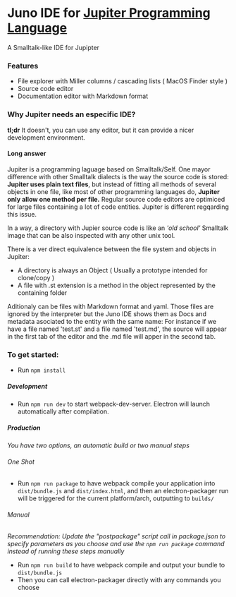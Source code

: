 # Juno IDE for [Jupiter Programming Language](https://github.com/davidarias/Jupiter)

A Smalltalk-like IDE for Jupipter

### Features

- File explorer with Miller columns / cascading lists ( MacOS Finder style )
- Source code editor
- Documentation editor with Markdown format

### Why Jupiter needs an especific IDE?

**tl;dr** It doesn't, you can use any editor, but it can provide a nicer development environment.

#### Long answer

Jupiter is a programming laguage based on Smalltalk/Self. One mayor difference with other
Smalltalk dialects is the way the source code is stored: **Jupiter uses plain text files**, but
instead of fitting all methods of several objects in one file, like most of other programming
languages do, **Jupiter only allow one method per file.** Regular source code editors
are optimiced for large files containing a lot of code entities. Jupiter is different
regqarding this issue.

In a way, a directory with Jupier source code is like an *'old school'* Smalltalk image that can
be also inspected with any other unix tool.

There is a ver direct equivalence between the file system and objects in Jupiter:
- A directory is always an Object ( Usually a prototype intended for clone/copy )
- A file with .st extension is a method in the object represented by the containing folder

Aditionaly can be files with Markdown format and yaml. Those files are ignored by the interpreter
but the Juno IDE shows them as Docs and metadata asociated to the entity with the same name:
For instance if we have a file named 'test.st' and a file named 'test.md', the source will appear in the
first tab of the editor and the .md file will apper in the second tab.

### To get started:
* Run `npm install`

##### Development
* Run `npm run dev` to start webpack-dev-server. Electron will launch automatically after compilation.

##### Production
_You have two options, an automatic build or two manual steps_

###### One Shot
* Run `npm run package` to have webpack compile your application into `dist/bundle.js` and `dist/index.html`, and then an electron-packager run will be triggered for the current platform/arch, outputting to `builds/`

###### Manual
_Recommendation: Update the "postpackage" script call in package.json to specify parameters as you choose and use the `npm run package` command instead of running these steps manually_
* Run `npm run build` to have webpack compile and output your bundle to `dist/bundle.js`
* Then you can call electron-packager directly with any commands you choose
